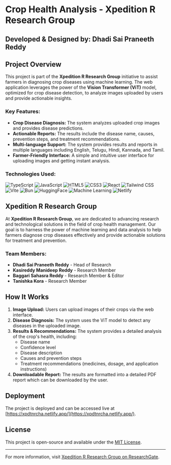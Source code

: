 # Crop Health Analysis - Xpedition R Research Group

## Developed & Designed by: Dhadi Sai Praneeth Reddy

## Project Overview

This project is part of the **Xpedition R Research Group** initiative to assist farmers in diagnosing crop diseases using machine learning. The web application leverages the power of the **Vision Transformer (ViT)** model, optimized for crop disease detection, to analyze images uploaded by users and provide actionable insights.

### Key Features:
- **Crop Disease Diagnosis:** The system analyzes uploaded crop images and provides disease predictions.
- **Actionable Reports:** The results include the disease name, causes, prevention steps, and treatment recommendations.
- **Multi-language Support:** The system provides results and reports in multiple languages including English, Telugu, Hindi, Kannada, and Tamil.
- **Farmer-Friendly Interface:** A simple and intuitive user interface for uploading images and getting instant analysis.

### Technologies Used:
![TypeScript](https://img.shields.io/badge/TypeScript-3178C6?style=flat&logo=typescript&logoColor=white)
![JavaScript](https://img.shields.io/badge/JavaScript-F7DF1E?style=flat&logo=javascript&logoColor=black)
![HTML5](https://img.shields.io/badge/HTML5-E34F26?style=flat&logo=html5&logoColor=white)
![CSS3](https://img.shields.io/badge/CSS3-1572B6?style=flat&logo=css3&logoColor=white)
![React](https://img.shields.io/badge/React-61DAFB?style=flat&logo=react&logoColor=black)
![Tailwind CSS](https://img.shields.io/badge/Tailwind%20CSS-38B2AC?style=flat&logo=tailwindcss&logoColor=white)
![Vite](https://img.shields.io/badge/Vite-646CFF?style=flat&logo=vite&logoColor=white)
![Bun](https://img.shields.io/badge/Bun-000000?style=flat&logo=bun&logoColor=white)
![HuggingFace](https://img.shields.io/badge/Hugging%20Face-FFC300?style=flat&logo=huggingface&logoColor=black)
![Machine Learning](https://img.shields.io/badge/Machine%20Learning-FF6F61?style=flat&logo=tensorflow&logoColor=white)
![Netlify](https://img.shields.io/badge/Netlify-00C7B7?style=flat&logo=netlify&logoColor=white)

## Xpedition R Research Group

At **Xpedition R Research Group**, we are dedicated to advancing research and technological solutions in the field of crop health management. Our goal is to harness the power of machine learning and data analysis to help farmers diagnose crop diseases effectively and provide actionable solutions for treatment and prevention.

### Team Members:
- **Dhadi Sai Praneeth Reddy** - Head of Research
- **Kasireddy Manideep Reddy** - Research Member
- **Baggari Sahasra Reddy** - Research Member & Editor
- **Tanishka Kora** - Research Member

## How It Works
1. **Image Upload:** Users can upload images of their crops via the web interface.
2. **Disease Diagnosis:** The system uses the ViT model to detect any diseases in the uploaded image.
3. **Results & Recommendations:** The system provides a detailed analysis of the crop's health, including:
   - Disease name
   - Confidence level
   - Disease description
   - Causes and prevention steps
   - Treatment recommendations (medicines, dosage, and application instructions)
4. **Downloadable Report:** The results are formatted into a detailed PDF report which can be downloaded by the user.

## Deployment
The project is deployed and can be accessed live at [https://xpdtnrcha.netlify.app/](https://xpdtnrcha.netlify.app/).

## License
This project is open-source and available under the [MIT License](LICENSE).

---

For more information, visit [Xpedition R Research Group on ResearchGate](https://www.researchgate.net/lab/XPEDITION-R-RESEARCH-GROUP-Sai-Praneeth-Reddy-Dhadi).
